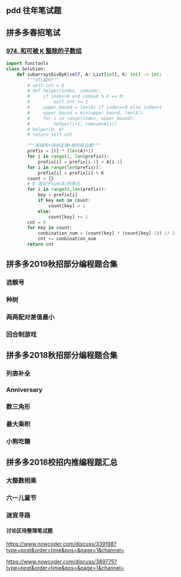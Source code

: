 ## pdd 往年笔试题

## 拼多多春招笔试
### [974. 和可被 K 整除的子数组](https://leetcode-cn.com/problems/subarray-sums-divisible-by-k/)
```python
import functools
class Solution:
    def subarraysDivByK(self, A: List[int], K: int) -> int:
        """dfs超时"""
        # self.cnt = 0
        # def helper(index, comsum):
        #     if index>0 and comsum % K == 0:
        #         self.cnt += 1
        #     upper_bound = len(A) if index==0 else index+1
        #     upper_bound = min(upper_bound, len(A))
        #     for i in range(index, upper_bound):
        #         helper(i+1, comsum+A[i])
        # helper(0, 0)
        # return self.cnt

        """前缀和+同余定理+排列组合数"""
        prefix = [0] * (len(A)+1)
        for i in range(1, len(prefix)):
            prefix[i] = prefix[i-1] + A[i-1]
        for i in range(len(prefix)):
            prefix[i] = prefix[i] % K
        count = {}
        # 0 是对于sum(A)的情况
        for i in range(0,len(prefix)):
            key = prefix[i]
            if key not in count:
                count[key] = 1
            else:
                count[key] += 1
        cnt = 0
        for key in count:
            conbination_num = (count[key] * (count[key]-1)) // 2
            cnt += conbination_num
        return cnt
```

## 拼多多2019秋招部分编程题合集

### 选靓号

### 种树


### 两两配对差值最小

### 回合制游戏

## 拼多多2018秋招部分编程题合集

### 列表补全

### Anniversary

### 数三角形

### 最大乘积

### 小熊吃糖


## 拼多多2018校招内推编程题汇总

### 大整数相乘

### 六一儿童节

### 迷宫寻路


#### 讨论区待整理笔试题
https://www.nowcoder.com/discuss/339198?type=post&order=time&pos=&page=1&channel=

https://www.nowcoder.com/discuss/389775?type=post&order=time&pos=&page=1&channel=
